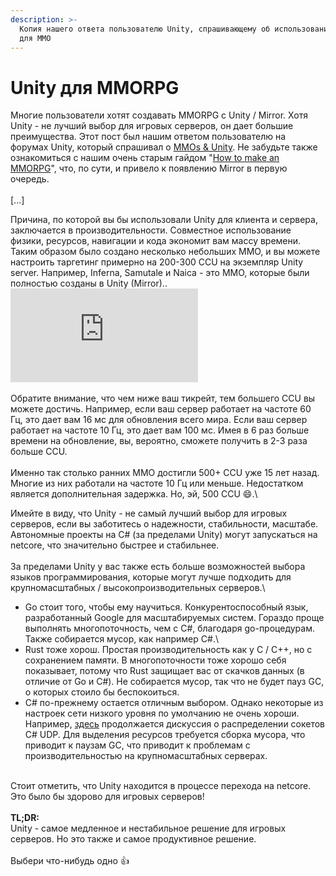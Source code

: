 ```yaml
---
description: >-
  Копия нашего ответа пользователю Unity, спрашивающему об использовании Unity
  для MMO
---
```


# Unity для MMORPG

Многие пользователи хотят создавать MMORPG с Unity / Mirror. Хотя Unity - не лучший выбор для игровых серверов, он дает большие преимущества. Этот пост был нашим ответом пользователю на форумах Unity, который спрашивал о [MMOs & Unity](https://forum.unity.com/threads/mmo-server-with-unity.1410480/#post-8868246). Не забудьте также ознакомиться с нашим очень старым гайдом "[How to make an MMORPG](https://noobtuts.com/articles/how-to-make-a-mmorpg)", что, по сути, и привело к появлению Mirror в первую очередь.\
\
\[...]

Причина, по которой вы бы использовали Unity для клиента и сервера, заключается в производительности. Совместное использование физики, ресурсов, навигации и кода экономит вам массу времени. Таким образом было создано несколько небольших MMO, и вы можете настроить таргетинг примерно на 200-300 CCU на экземпляр Unity server. Например, Inferna, Samutale и Naica - это ММО, которые были полностью созданы в Unity (Mirror)..\
[![](https://forum.unity.com/proxy.php?image=https%3A%2F%2Fuser-images.githubusercontent.com%2F16416509%2F178149040-b54e0fa1-3c41-4925-8428-efd0526f8d44.jpg\&hash=06e9b9a127560446c7522abeb8b17e09)](https://forum.unity.com/proxy.php?image=https%3A%2F%2Fuser-images.githubusercontent.com%2F16416509%2F178149040-b54e0fa1-3c41-4925-8428-efd0526f8d44.jpg\&hash=06e9b9a127560446c7522abeb8b17e09)\
\
Обратите внимание, что чем ниже ваш тикрейт, тем большего CCU вы можете достичь. Например, если ваш сервер работает на частоте 60 Гц, это дает вам 16 мс для обновления всего мира. Если ваш сервер работает на частоте 10 Гц, это дает вам 100 мс. Имея в 6 раз больше времени на обновление, вы, вероятно, сможете получить в 2-3 раза больше CCU.\
\
Именно так столько ранних MMO достигли 500+ CCU уже 15 лет назад. Многие из них работали на частоте 10 Гц или меньше. Недостатком является дополнительная задержка. Но, эй, 500 CCU :smile:.\\

Имейте в виду, что Unity - не самый лучший выбор для игровых серверов, если вы заботитесь о надежности, стабильности, масштабе. Автономные проекты на C# (за пределами Unity) могут запускаться на netcore, что значительно быстрее и стабильнее.\
\
За пределами Unity у вас также есть больше возможностей выбора языков программирования, которые могут лучше подходить для крупномасштабных / высокопроизводительных серверов.\\

* Go стоит того, чтобы ему научиться. Конкурентоспособный язык, разработанный Google для масштабируемых систем. Гораздо проще выполнять многопоточность, чем с C#, благодаря go-процедурам. Также собирается мусор, как например C#.\\
* Rust тоже хорош. Простая производительность как у C / C++, но с сохранением памяти. В многопоточности тоже хорошо себя показывает, потому что Rust защищает вас от скачков данных (в отличие от Go и C#). Не собирается мусор, так что не будет пауз GC, о которых стоило бы беспокоиться.
* C# по-прежнему остается отличным выбором. Однако некоторые из настроек сети низкого уровня по умолчанию не очень хороши. Например, [здесь](https://github.com/dotnet/runtime/issues/30797) продолжается дискуссия о распределении сокетов C# UDP. Для выделения ресурсов требуется сборка мусора, что приводит к паузам GC, что приводит к проблемам с производительностью на крупномасштабных серверах.

\
Стоит отметить, что Unity находится в процессе перехода на netcore. Это было бы здорово для игровых серверов!\
\
**TL;DR:**\
Unity - самое медленное и нестабильное решение для игровых серверов. Но это также и самое продуктивное решение.\
\
Выбери что-нибудь одно :thumbsup:
